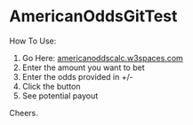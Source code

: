 # AmericanOddsGitTest

How To Use:

1. Go Here: [americanoddscalc.w3spaces.com](https://americanoddscalc.w3spaces.com/)
2. Enter the amount you want to bet
3. Enter the odds provided in +/-
4. Click the button
5. See potential payout

Cheers. 
